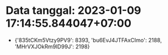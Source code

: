 # Data tanggal: 2023-01-09 17:14:55.844047+07:00

* {'835tCKm5Vtzy9PV9': 8393, 'bu6EvJ4JTFAxCImo': 2188, 'MHrVXJOkRm9ID99J': 2198}
